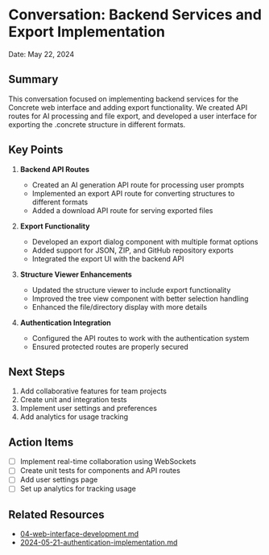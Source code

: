 # Conversation: Backend Services and Export Implementation

Date: May 22, 2024

## Summary

This conversation focused on implementing backend services for the Concrete web interface and adding export functionality. We created API routes for AI processing and file export, and developed a user interface for exporting the .concrete structure in different formats.

## Key Points

1. **Backend API Routes**
   - Created an AI generation API route for processing user prompts
   - Implemented an export API route for converting structures to different formats
   - Added a download API route for serving exported files

2. **Export Functionality**
   - Developed an export dialog component with multiple format options
   - Added support for JSON, ZIP, and GitHub repository exports
   - Integrated the export UI with the backend API

3. **Structure Viewer Enhancements**
   - Updated the structure viewer to include export functionality
   - Improved the tree view component with better selection handling
   - Enhanced the file/directory display with more details

4. **Authentication Integration**
   - Configured the API routes to work with the authentication system
   - Ensured protected routes are properly secured

## Next Steps

1. Add collaborative features for team projects
2. Create unit and integration tests
3. Implement user settings and preferences
4. Add analytics for usage tracking

## Action Items

- [ ] Implement real-time collaboration using WebSockets
- [ ] Create unit tests for components and API routes
- [ ] Add user settings page
- [ ] Set up analytics for tracking usage

## Related Resources

- [04-web-interface-development.md](../milestones/04-web-interface-development.md)
- [2024-05-21-authentication-implementation.md](../conversations/2024-05-21-authentication-implementation.md) 